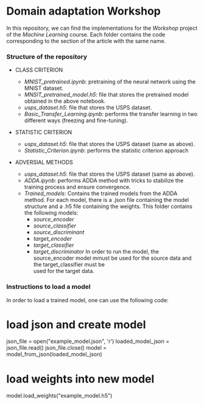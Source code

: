 # Domain adaptation Workshop

In this repository, we can find the implementations for the *Workshop* project of the *Machine Learning* course. Each folder contains the code corresponding to the section of the article with the same name.

### Structure of the repository
* CLASS CRITERION
  * *MNIST_pretrained.ipynb*: pretraining of the neural network using the MNIST dataset.
  * *MNSIT_pretrained_model.h5*: file that stores the pretrained model obtained in the above notebook.
  * *usps_dataset.h5*: file that stores the USPS dataset.
  * *Basic_Transfer_Learning.ipynb*: performs the transfer learning in two different ways (freezing and fine-tuning).

* STATISTIC CRITERION
  * *usps_dataset.h5*: file that stores the USPS dataset (same as above).
  * *Statistic_Criterion.ipynb*: performs the statistic criterion approach

* ADVERSIAL METHODS
  * *usps_dataset.h5*: file that stores the USPS dataset (same as above).
  * *ADDA.ipynb*: performs ADDA method with tricks to stabilize the training process and ensure convergence.
  * *Trained_models*: Contains the trained models from the ADDA method. For each model, there is a .json file containing the        model structure and a .h5 file containing the weights. This folder contains the following models:
      * *source_encoder*
      * *source_classifier*
      * *source_discriminant*
      * *target_encoder*
      * *target_classifier*
      * *target_discriminator*
    In order to run the model, the source_encoder model mmust be used for the source data and the target_classifier must be  
    used for the target data.
    
### Instructions to load a model

In order to load a trained model, one can use the following code:

# load json and create model
json_file = open("example_model.json", 'r')
loaded_model_json = json_file.read()
json_file.close()
model = model_from_json(loaded_model_json)
# load weights into new model
model.load_weights("example_model.h5")
    
      
